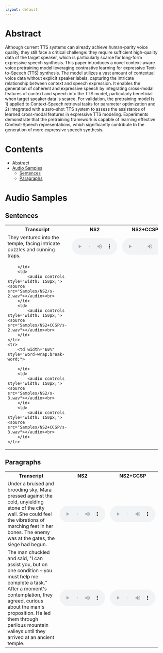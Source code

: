 ```yaml
---
layout: default
---
```


# Abstract
Although current TTS systems can already achieve human-parity voice quality, they still face a critical challenge: they require sufficient high-quality data of the target speaker, which is particularly scarce for long-form expressive speech synthesis. This paper introduces a novel context-aware voice pretraining model leveraging contrastive learning for expressive Text-to-Speech (TTS) synthesis. The model utilizes a vast amount of contextual voice data without explicit speaker labels, capturing the intricate relationship between context and speech expression. It enables the generation of coherent and expressive speech by integrating cross-modal features of context and speech into the TTS model, particularly beneficial when target speaker data is scarce. For validation, the pretraining model is 1) applied to Context-Speech retrieval tasks for parameter optimization and 2) integrated with a zero-shot TTS system to assess the assistance of learned cross-modal features in expressive TTS modeling. Experiments demonstrate that the pretraining framework is capable of learning effective Context-Speech representations, which significantly contribute to the generation of more expressive speech synthesis.

# Contents
- [Abstract](#abstract)
- [Audio Samples](#audio-samples)
  * [Sentences](#Sentences)
  * [Paragraphs](#Paragraphs)

# Audio Samples

## Sentences

<table align="center">
    <tr><th>Transcript</th><th>NS2</th><th>NS2+CCSP</th></tr>
    <tr>
        <td width="60%" style="word-wrap:break-word;">
            They ventured into the temple, facing intricate puzzles and cunning traps.
        </td>
        <td>
            <audio controls style="width: 150px;"><source src="Samples/NS2/s-1.wav"></audio><br>
        </td>
        <td>
            <audio controls style="width: 150px;"><source src="Samples/NS2+CCSP/s-1.wav"></audio><br>
        </td>
    </tr>
    <tr>
        <td width="60%" style="word-wrap:break-word;">
            
        </td>
        <td>
            <audio controls style="width: 150px;"><source src="Samples/NS2/s-2.wav"></audio><br>
        </td>
        <td>
            <audio controls style="width: 150px;"><source src="Samples/NS2+CCSP/s-2.wav"></audio><br>
        </td>
    </tr>
    <tr>
        <td width="60%" style="word-wrap:break-word;">
            
        </td>
        <td>
            <audio controls style="width: 150px;"><source src="Samples/NS2/s-3.wav"></audio><br>
        </td>
        <td>
            <audio controls style="width: 150px;"><source src="Samples/NS2+CCSP/s-3.wav"></audio><br>
        </td>
    </tr>
</table>

## Paragraphs

<table align="center">
    <tr><th>Transcript</th><th>NS2</th><th>NS2+CCSP</th></tr>
    <tr>
        <td width="60%" style="word-wrap:break-word;">
          Under a bruised and brooding sky, Mara pressed against the cold, unyielding stone of the city wall. She could feel the vibrations of marching feet in her bones. The enemy was at the gates, the siege had begun.
        </td>
        <td>
            <audio controls style="width: 150px;"><source src="Samples/NS2/p-1.wav"></audio><br>
        </td>
        <td>
            <audio controls style="width: 150px;"><source src="Samples/NS2+CCSP/p-1.wav"></audio><br>
        </td>
    </tr>
    <tr>
        <td width="60%" style="word-wrap:break-word;">
          The man chuckled and said, "I can assist you, but on one condition – you must help me complete a task." After a moment's contemplation, they agreed, curious about the man's proposition. He led them through perilous mountain valleys until they arrived at an ancient temple.
        </td>
        <td>
            <audio controls style="width: 150px;"><source src="Samples/NS2/p-2.wav"></audio><br>
        </td>
        <td>
            <audio controls style="width: 150px;"><source src="Samples/NS2+CCSP/p-2.wav"></audio><br>
        </td>
    </tr>  
</table>
